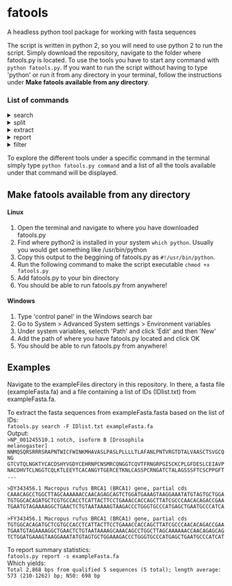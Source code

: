 # fatools
A headless python tool package for working with fasta sequences

The script is written in python 2, so you will need to use python 2 to run the script.
Simply download the repository, navigate to the folder where fatools.py is located. To use the tools you have to start any command with 
`python fatools.py`. If you want to run the script without having to type 'python' or run it from any directory in your terminal, follow the instructions under **Make fatools available from any directory**.

### List of commands
<details>
  <summary> search </summary>
  
  **-s  string:** search for entries containing "string" in the sequence </br>
  
  **-d  string:** search for entries containing "string" in the defline: Default is for exact match, use "/string" for flexibility </br>     
  
  **-F  file:** search for sequences for a list of IDs in the file.
      Can use -D to specify delimiter, default is space or '|' or end of line. </br>
      use -i to specify the field number, default is 1. </br>
      
  **-1**  find single match for -d and -s </br>
  
  **-v**  use with -s, -d or -f to negate the search
  
  ---
</details>

<details>
  <summary> split </summary> 
  
 **-G N** split the sequences as non-gap framments, N is the number of consecutive Ns, default 1
 Use -G with -t to  print gap positions only, default 0 </br>
 
**-n N** divide into chunks containing N# of sequences </br>

**-N N** divide sequences into N chunks </br>

**-M N** divide sequences into chunks ~N MB (million bp) in size </br>

**-o file:** output file\n

---
</details>

<details>
  <summary> extract </summary>
  
**-I N** extract sequence from N bp to the end (1-based), works with a single fasta entry. </br>

**-E N** extract sequence up to to N bp (1-based), works with a single fasta entry
   use '-I N -E M' to extract sequence from 'N to N+M' bp (inclusive) </br>
   
 **-F N** extract the first N fasta entries </br>
 
 **-B N** extract from the Nth entry to the last entry
     use '-B N -F M' to extract sequences from N to N+M (inclusive) </br> 
     
 ---
</details>

<details>
  <summary> report </summary>
  
  **-f** print fasta as in the original </br>
  
  **-F** print fasta with sequence in one line </br>
  
  **-n** print sequence without define </br>
  
  **-d** print short defline before the first space </br>
  
  **-D** print the original defline </br>
  
  **-c** count the number of fasta entries </br>
  
  **-l** print short defline\tlength </br>
  
  **-L** print original defline\tlength </br>
  
  **-s** report sequence summary statistics including N50 </br>
  
  **-S** report sequence summary statistics plus detailed gap info </br>
  
  **-v** take revevrse compliment </br>
  
  **-t** turn all non-ACGT letters to N </br>
  
  **-m** remove all non-ACGT letters
  
  ---
</details>

<details>
  <summary> filter </summary>
  
 **-g N** ignore sequences with N or more Ns (print to STDERR) </br>
 
**-r 1/2 1:** remove redundant entry based on ID, 2: keep redudant entries by adding 
 a random sting to the identical IDs) </br>
 
**-R 1/N** identify and remove identical entries (redudant entries in STDERR and NR entries on STDOUT) 
 by sequences based on 1: complete sequence; N: only the first and last N bases </br>
 
**-l N** sequence minimal length </br>

**-L N** sequence maximal length </br>

---
</details>

To explore the different tools under a specific command in the terminal simply type
`python fatools.py command` and a list of all the tools available under that command will be displayed.

Make fatools available from any directory
------
#### Linux
1. Open the terminal and navigate to where you have downloaded fatools.py
2. Find where python2 is installed in your system `which python`. Usually you would get something like /usr/bin/python
3. Copy this output to the beggining of fatools.py as `#!/usr/bin/python`.
4. Run the following command to make the script executable `chmod +x fatools.py`
5. Add fatools.py to your bin directory
6. You should be able to run fatools.py from anywhere!

#### Windows
1. Type 'control panel' in the Windows search bar
2. Go to System > Advanced System settings > Environment variables
3. Under system variables, selecth 'Path' and click 'Edit' and then 'New'
4. Add the path of where you have fatools.py located and click OK
5. You should be able to run fatools.py from anywhere!


Examples
------
Navigate to the exampleFiles directory in this repository. In there, a fasta file (exampleFasta.fa) and a file containing a list of IDs (IDlist.txt) from exampleFasta.fa.

To extract the fasta sequences from exampleFasta.fasta based on the list of IDs:</br>
`fatools.py search -F IDlist.txt exampleFasta.fa` </br>
Output: </br>
<code>>NP_001245510.1 notch, isoform B [Drosophila melanogaster]
NNMQSQRSRRRSRAPNTWICFWINKMHAVASLPASLPLLLLTLAFANLPNTVRGTDTALVAASCTSVGCQNG
GTCVTQLNGKTYCACDSHYVGDYCEHRNPCNSMRCQNGGTCQVTFRNGRPGISCKCPLGFDESLCEIAVP
NACDHVTCLNGGTCQLKTLEEYTCACANGYTGERCETKNLCASSPCRNGATCTALAGSSSFTCSCPPGFT... </code>

<code>>DY343456.1 Macropus rufus BRCA1 (BRCA1) gene, partial cds
CAAACAGCCTGGCTTAGCAAAAAACCAACAGAGCAGTCTGGATGAAAGTAAGGAAATATGTAGTGCTGGA
TGTGGCACAGATGCTCGTGCCACCTCATTACTTCCTGAAACCACCAGCTTATCGCCCAACACAGACCGAA
TGAATGTAGAAAAGGCTGAACTCTGTAATAAAAGTAAGACCCTGGGTGCCCATGAGCTGAATGCCCATCA </code>

<code>>FY343456.1 Macropus rufus BRCA1 (BRCA1) gene, partial cds
TGTGGCACAGATGCTCGTGCCACCTCATTACTTCCTGAAACCACCAGCTTATCGCCCAACACAGACCGAA
TGAATGTAGAAAAGGCTGAACTCTGTAATAAAAGCAAACAGCCTGGCTTAGCAAAAAACCAACAGAGCAG
TCTGGATGAAAGTAAGGAAATATGTAGTGCTGGAAAGACCCTGGGTGCCCATGAGCTGAATGCCCATCAT </code>

To report summary statistics:</br>
`fatools.py report -s exampleFasta.fa`</br>
Which yields:</br>
`Total 2,868 bps from qualified 5 sequences (5 total); length average: 573 (210-1262) bp; N50: 698 bp`


